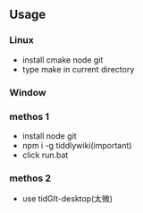 ## Usage
### Linux
* install cmake node git
* type make in current directory

### Window
### methos 1
* install node git
* npm i -g tiddlywiki(important)
* click run.bat
### methos 2
* use tidGIt-desktop(太微)
